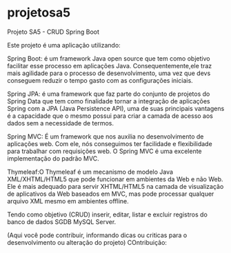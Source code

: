 # projetosa5

Projeto SA5 - CRUD Spring Boot

   Este projeto é uma aplicação utilizando:
   
   Spring Boot: é um framework Java open source que tem como objetivo facilitar esse processo em aplicações Java. 
   Consequentemente,ele traz mais agilidade para o processo de desenvolvimento, uma vez que devs conseguem reduzir o tempo gasto com as configurações iniciais.
   
   Spring JPA: é uma framework que faz parte do conjunto de projetos do Spring Data que tem como finalidade tornar a integração de aplicações Spring com a JPA (Java Persistence API),
   uma de suas principais vantagens é a capacidade que o mesmo possui para criar a camada de acesso aos dados sem a necessidade de termos.
   
   Spring MVC: É um framework que nos auxilia no desenvolvimento de aplicações web. 
   Com ele, nós conseguimos ter facilidade e flexibilidade para trabalhar com requisições web. O Spring MVC é uma excelente implementação do padrão MVC.
   
   Thymeleaf:O Thymeleaf é um mecanismo de modelo Java XML/XHTML/HTML5 que pode funcionar em ambientes da Web e não Web. 
   Ele é mais adequado para servir XHTML/HTML5 na camada de visualização de aplicativos da Web baseados em MVC, mas pode processar qualquer arquivo XML mesmo em ambientes offline.
   
   Tendo como objetivo (CRUD) inserir, editar, listar e excluir registros do banco de dados SGDB MySQL Server.
   
   (Aqui você pode contribuir, informando dicas ou criticas para o desenvolvimento ou alteração do projeto)
   COntribuição:
   
